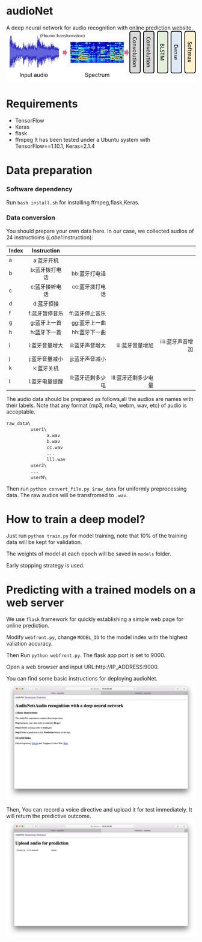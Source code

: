 # audioNet
A deep neural network for audio recognition with online prediction website.
![](https://github.com/kimmo1019/audioNet/blob/master/audioNet.png)


# Requirements
- TensorFlow
- Keras
- flask
- ffmpeg
It has been tested under a Ubuntu system with TensorFlow==1.10.1, Keras=2.1.4

# Data preparation
### Software dependency
Run `bash install.sh` for installing ffmpeg,flask,Keras.
### Data conversion
You should prepare your own data here. In our case, we collected audios of 24 instructioins ($Label:$Instruction):

|Index | Instruction   |       |   |   | 
| ---- |:-------------:| -----:|--:|--:|
| a    |a:蓝牙开机|  |  |   |
| b    |b:蓝牙拨打电话| bb:蓝牙打电话|  |  |
| c    |c:蓝牙接听电话| cc:蓝牙拨打电话| | |
| d    |d:蓝牙拒接|  |  |  |
| f    |f:蓝牙暂停音乐|ff:蓝牙停止音乐| | |
| g    |g:蓝牙上一首|gg:蓝牙上一曲| | |
| h    |h:蓝牙下一首|hh:蓝牙下一曲| | |
| i    |i:蓝牙音量增大|ii:蓝牙声音增大|iii:蓝牙音量增加|iiii:蓝牙声音增加|
| j    |j:蓝牙音量减小|jj:蓝牙声音减小| | |
| k    |k:蓝牙关机| | | |
| l    |l:蓝牙电量提醒|ll:蓝牙还剩多少电|lll:蓝牙还剩多少电量| |

The audio data should be prepared as follows,all the audios are names with their labels. Note that any format (mp3, m4a, webm, wav, etc) of audio is acceptable.
```
raw_data\
         user1\
               a.wav
               b.wav
               cc.wav
               ...
               lll.wav
         user2\
         ...
         userN\
```

Then run `python convert_file.py $raw_data` for uniformly preprocessing data. The raw audios will be transfromed to `.wav`.


# How to train a deep model?

Just run `python train.py` for model training, note that 10% of the training data will be kept for validation.

The weights of model at each epoch will be saved in `models` folder.


Early stopping strategy is used.

# Predicting with a trained models on a web server
We use `flask` framework for quickly establishing a simple web page for online prediction.

Modify `webfront.py`, change `MODEL_ID` to the model index with the highest valiation accuracy.

Then Run `python webfront.py`. The flask app port is set to 9000.

Open a web browser and input URL:http://IP_ADDRESS:9000. 

You can find some basic instructions for deploying audioNet.
![Instruction page](https://github.com/kimmo1019/audioNet/blob/master/ScreenShots/Instruction.png)

Then, You can record a voice directive and upload it for test immediately. It will return the predictive outcome.
![Prediction page](https://github.com/kimmo1019/audioNet/blob/master/ScreenShots/Prediction.png)





